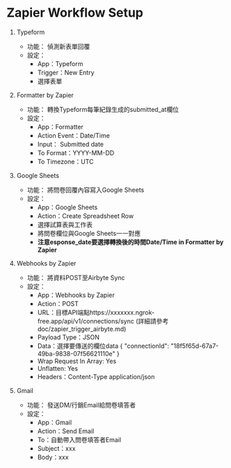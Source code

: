 # Zapier Workflow Setup

1. Typeform
    - 功能： 偵測新表單回覆
    - 設定：
        - App：Typeform
        - Trigger：New Entry
        - 選擇表單
2. Formatter by Zapier
    - 功能： 轉換Typeform每筆紀錄生成的submitted_at欄位
    - 設定：
        - App：Formatter
        - Action Event：Date/Time
        - Input： Submitted date
        - To Format：YYYY-MM-DD
        - To Timezone：UTC
3. Google Sheets
    - 功能： 將問卷回覆內容寫入Google Sheets
    - 設定：
        - App：Google Sheets
        - Action：Create Spreadsheet Row
        - 選擇試算表與工作表
        - 將問卷欄位與Google Sheets一一對應
        - **注意esponse_date要選擇轉換後的時間Date/Time in Formatter by Zapier**

4. Webhooks by Zapier
    - 功能： 將資料POST至Airbyte Sync
    - 設定：
        - App：Webhooks by Zapier
        - Action：POST
        - URL：目標API端點https://xxxxxxx.ngrok-free.app/api/v1/connections/sync (詳細請參考doc/zapier_trigger_airbyte.md)
        - Payload Type：JSON
        - Data：選擇要傳送的欄位data { "connectionId": "18f5f65d-67a7-49ba-9838-07f56621110e" }
        - Wrap Request In Array: Yes
        - Unflatten: Yes
        - Headers：Content-Type application/json

5. Gmail
    - 功能： 發送DM/行銷Email給問卷填答者
    - 設定：
        - App：Gmail
        - Action：Send Email
        - To：自動帶入問卷填答者Email 
        - Subject：xxx
        - Body：xxx
